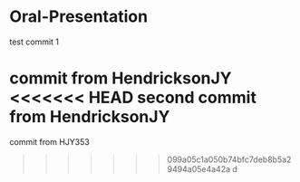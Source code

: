 # Oral-Presentation

test commit 1

commit from HendricksonJY
<<<<<<< HEAD
second commit from HendricksonJY
=======

commit from HJY353
>>>>>>> 099a05c1a050b74bfc7deb8b5a29494a05e4a42a
d